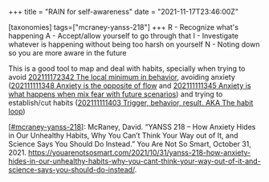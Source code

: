 +++
title = "RAIN for self-awareness"
date = "2021-11-17T23:46:00Z"

[taxonomies]
tags=["mcraney-yanss-218"]
+++
R - Recognize what's happening
A - Accept/allow yourself to go through that
I - Investigate whatever is happening without being too harsh on yourself
N - Noting down so you are more aware in the future

This is a good tool to map and deal with habits, specially when trying to avoid [202111172342 The local minimum in behavior](/blips/202111172342-the-local-minimum-in-behavior), avoiding anxiety ([202111111348 Anxiety is the opposite of flow](/blips/202111111348-anxiety-is-the-opposite-of-flow) and [202111111345 Anxiety is what happens when mix fear with future scenarios](/blips/202111111345-anxiety-is-what-happens-when-mix-fear-with-future-scenarios)) and trying to establish/cut habits ([202111111403 Trigger, behavior, result. AKA The habit loop](/blips/202111111403-trigger,-behavior,-result.-aka-the-habit-loop))

[[#mcraney-yanss-218](/tags/mcraney-yanss-218)]: McRaney, David. “YANSS 218 – How Anxiety Hides in Our Unhealthy Habits, Why You Can’t Think Your Way out of It, and Science Says You Should Do Instead.” You Are Not So Smart, October 31, 2021. https://youarenotsosmart.com/2021/10/31/yanss-218-how-anxiety-hides-in-our-unhealthy-habits-why-you-cant-think-your-way-out-of-it-and-science-says-you-should-do-instead/.
